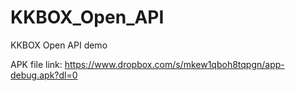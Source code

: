 # KKBOX_Open_API
KKBOX Open API demo

APK file link: https://www.dropbox.com/s/mkew1qboh8tqpgn/app-debug.apk?dl=0
